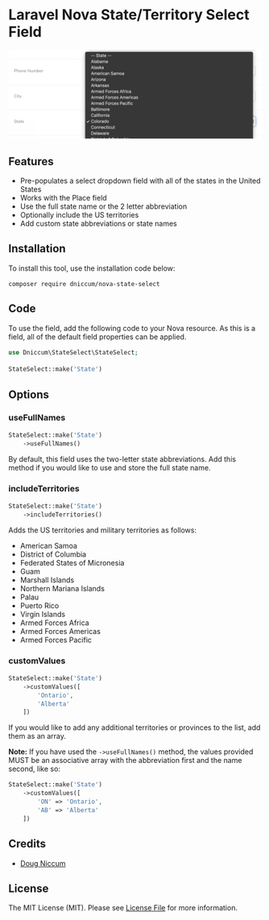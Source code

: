 # Laravel Nova State/Territory Select Field

![Image 1](https://github.com/dniccum/nova-state-select/raw/master/screenshots/screenshot-1.png "State Select input")

## Features

* Pre-populates a select dropdown field with all of the states in the United States 
* Works with the Place field
* Use the full state name or the 2 letter abbreviation
* Optionally include the US territories
* Add custom state abbreviations or state names

## Installation

To install this tool, use the installation code below:

```
composer require dniccum/nova-state-select
```

## Code

To use the field, add the following code to your Nova resource. As this is a field, all of the default field properties can be applied.

```php
use Dniccum\StateSelect\StateSelect;

StateSelect::make('State')
```

## Options

### useFullNames

```php
StateSelect::make('State')
    ->useFullNames()
```

By default, this field uses the two-letter state abbreviations. Add this method if you would like to use and store the full state name.

### includeTerritories

```php
StateSelect::make('State')
    ->includeTerritories()
```

Adds the US territories and military territories as follows:

* American Samoa
* District of Columbia
* Federated States of Micronesia
* Guam
* Marshall Islands
* Northern Mariana Islands
* Palau
* Puerto Rico
* Virgin Islands
* Armed Forces Africa
* Armed Forces Americas
* Armed Forces Pacific

### customValues

```php
StateSelect::make('State')
    ->customValues([
        'Ontario',
        'Alberta'
    ])
```

If you would like to add any additional territories or provinces to the list, add them as an array.

**Note:** If you have used the `->useFullNames()` method, the values provided MUST be an associative array with the abbreviation first and the name second, like so:

```php
StateSelect::make('State')
    ->customValues([
        'ON' => 'Ontario',
        'AB' => 'Alberta'
    ])
```

## Credits

* [Doug Niccum](https://github.com/dniccum)

## License

The MIT License (MIT). Please see [License File](./LICENSE) for more information.